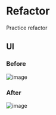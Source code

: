 # Refactor
Practice refactor
## UI
### Before
![image](https://user-images.githubusercontent.com/65581934/178647677-84a60d91-328a-4069-b909-f891f7228e9c.png)
### After
![image](https://user-images.githubusercontent.com/65581934/178645452-3330e821-6708-4339-995f-ef34e574923f.png)
